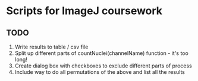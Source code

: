 # Scripts for ImageJ coursework

## TODO
1. Write results to table / csv file
1. Split up different parts of countNuclei(channelName) function - it's too long!
1. Create dialog box with checkboxes to exclude different parts of process
1. Include way to do all permutations of the above and list all the results
